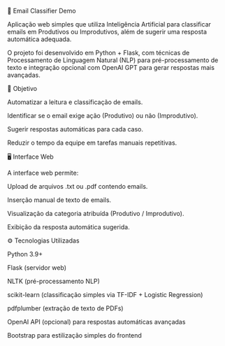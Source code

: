 📧 Email Classifier Demo

Aplicação web simples que utiliza Inteligência Artificial para classificar emails em Produtivos ou Improdutivos, além de sugerir uma resposta automática adequada.

O projeto foi desenvolvido em Python + Flask, com técnicas de Processamento de Linguagem Natural (NLP) para pré-processamento de texto e integração opcional com OpenAI GPT para gerar respostas mais avançadas.

🎯 Objetivo

Automatizar a leitura e classificação de emails.

Identificar se o email exige ação (Produtivo) ou não (Improdutivo).

Sugerir respostas automáticas para cada caso.

Reduzir o tempo da equipe em tarefas manuais repetitivas.

🖥️ Interface Web

A interface web permite:

Upload de arquivos .txt ou .pdf contendo emails.

Inserção manual de texto de emails.

Visualização da categoria atribuída (Produtivo / Improdutivo).

Exibição da resposta automática sugerida.

⚙️ Tecnologias Utilizadas

Python 3.9+

Flask (servidor web)

NLTK (pré-processamento NLP)

scikit-learn (classificação simples via TF-IDF + Logistic Regression)

pdfplumber (extração de texto de PDFs)

OpenAI API (opcional) para respostas automáticas avançadas

Bootstrap para estilização simples do frontend
